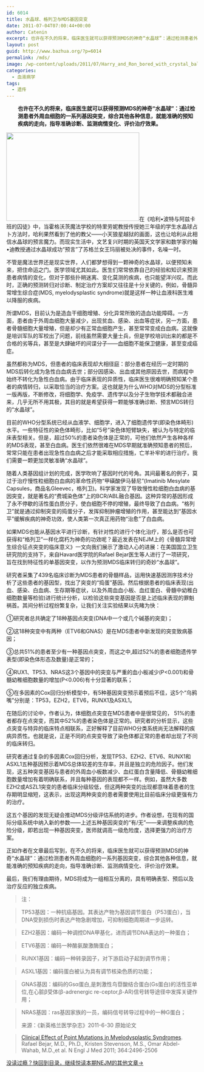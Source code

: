 ```yaml
---
id: 6014
title: 水晶球、格列卫与MDS基因突变
date: 2011-07-04T07:00:44+00:00
author: Catenin
excerpt: 也许在不久的将来，临床医生就可以获得预测MDS的神奇“水晶球”：通过检测患者外周血细胞的一系列基因突变，综合其他各种信息，就能准确的预知疾病的走向，指导准确诊断、监测病情变化、评价治疗效果。
layout: post
guid: http://www.bazhua.org/?p=6014
permalink: /mds/
image: /wp-content/uploads/2011/07/Harry_and_Ron_bored_with_crystal_ball_3-125x125.jpg
categories:
  - 血液病学
tags:
  - 遗传
---
```

<p style="padding-left: 30px;">
  <strong>也许在不久的将来，临床医生就可以获得预测MDS的神奇“水晶球”：通过检测患者外周血细胞的一系列基因突变，综合其他各种信息，就能准确的预知疾病的走向，指导准确诊断、监测病情变化、评价治疗效果。</strong>
</p>

[<img class="alignright size-full wp-image-6015" title="Harry_and_Ron_bored_with_crystal_ball_3" src="/wp-content/uploads/2011/07/Harry_and_Ron_bored_with_crystal_ball_3.jpg" alt="" width="350" height="233" srcset="/wp-content/uploads/2011/07/Harry_and_Ron_bored_with_crystal_ball_3.jpg 350w, /wp-content/uploads/2011/07/Harry_and_Ron_bored_with_crystal_ball_3-150x99.jpg 150w, /wp-content/uploads/2011/07/Harry_and_Ron_bored_with_crystal_ball_3-300x200.jpg 300w" sizes="(max-width: 350px) 100vw, 350px" />](/wp-content/uploads/2011/07/Harry_and_Ron_bored_with_crystal_ball_3.jpg)在《哈利•波特与阿兹卡班的囚徒》中，当霍格沃茨魔法学校的特里劳妮教授传授她三年级的学生水晶球占卜方法时，哈利果然看到了他的教父——小天狼星越狱的画面，这也让哈利从此相信水晶球的预言魔力。而现实生活中，文艺复兴时期的英国天文学家和数学家约翰•迪教授通过水晶球成功“预言”了苏格兰女王玛丽被处决的事件，名噪一时。

不管是魔法世界还是现实世界，人们都梦想得到一颗神奇的水晶球，以便预知未来，把住命运之门。医学领域尤其如此。医生们常常依靠自己的经验和知识来预测患者病情的变化，但对于那些扑朔迷离、变化莫测的疾病，也只能望洋兴叹。而此时，正确的预测转归对诊断、制定治疗方案却又往往是十分关键的，例如，骨髓异常增生综合症(MDS, myelodysplastic syndrome)就是这样一种让血液科医生难以降服的疾病。

所谓MDS，目前认为是造血干细胞增殖、分化异常所致的造血功能障碍。一方面，患者由于外周血细胞大量减少，出现贫血、感染、出血等症状，另一方面，患者骨髓细胞大量增殖，但是却少有正常血细胞产生，甚至常常变成白血病。这就像是培训军队的军校出了问题，前线虽然需要大量士兵，但是学校培训出来的都是不合格的劣等兵，甚至是大肆破坏的间谍分子——血细胞不能保卫健康，甚至变成癌症。

虽然都称为MDS，但患者的临床表现却大相径庭：部分患者在经历一定时期的MDS后转化成为急性白血病去世；部分因感染、出血或其他原因去世，而病程中始终不转化为急性白血病。由于临床表现的异质性，临床医生很难明确预知某个患者的病情转归，以采取恰当的治疗方案。这也就是为什么WHO对MDS的分型标准一版再版，不断修改，将细胞学、免疫学、遗传学以及分子生物学技术都融合进来，几乎无所不用其极，其目的就是希望获得一颗能够准确诊断、预言MDS转归的“水晶球”。

目前的WHO分型系统已经从血液学、细胞学，进入了细胞遗传学(即染色体畸形)水平。一些特征性的染色体畸形，比如“5号”染色体短臂缺失，被认为与特定的临床表型相关。但是，超过50%的患者染色体是正常的，可他们依然产生各种各样的MDS表现，甚至白血病。医生们依然很难在MDS早期就准确预知患者的预后，常常只能在患者出现急性白血病之后才能采取相应措施，亡羊补牢的进行治疗。我们需要一颗更加灵敏准确“水晶球”。

随着人类基因组计划的完成，医学吹响了基因时代的号角。其间最著名的例子，莫过于治疗慢性粒细胞白血病的革命性药物“甲磺酸伊马替尼”(Imatinib Mesylate Capsules，商品名Gleevec，格列卫)。科学家发现了导致慢性粒细胞白血病的基因突变，就是著名的“费城染色体”上的BCR/ABL融合基因。这种异常的基因形成了永不停歇的活性蛋白质分子，使白细胞不停的增殖，最终导致了白血病。“格列卫”就是通过抑制突变的捣蛋分子，发挥抑制肿瘤增殖的作用，甚至能达到“基因水平”缓解疾病的神奇功效，使人类第一次真正用药物“治愈”了白血病。

如果MDS也能从基因水平进行诊断，有针对性的进行个体化治疗，那么是否也可获得和“格列卫”一样化腐朽为神奇的功效呢？最近发表在NEJM上的《骨髓异常增生综合征点突变的临床意义》一文向我们展示了激动人心的进展：在美国国立卫生研究院的支持下，来自Havard医学院的Rafael Bejar医生等人进行了一项研究，旨在找到特征性的单基因突变，以作为预测MDS临床转归的奇妙“水晶球”。

研究者采集了439名临床诊断为MDS患者的骨髓样品，运用快速基因测序技术分析了这些患者的基因型，找出了突变的“捣蛋”基因。然后根据患者的临床表现(出血、感染、白血病、生存期等症状，以及外周血血小板、血红蛋白、骨髓中幼稚白细胞数量等检验)进行统计分析，以检验这些突变基因是否是上述临床表现的罪魁祸首。其间分析过程纷繁复杂，让我们关注实验结果以先睹为快：

①研究者总共确定了18种基因点突变(DNA中一个或几个碱基的突变)；
  
②这18种突变中有两种（ETV6和GNAS）是在MDS患者中新发现的突变致病基因；
  
③总共51%的患者至少有一种基因点突变，而这之中,超过52%的患者细胞遗传学表型(即染色体形态及数量)是正常的；
  
④RUX1、TP53、NRAS这3个基因中的突变与严重的血小板减少(P<0.001)和骨髓幼稚细胞数量的增加(P<0.006)有十分显著的联系；
  
⑤在多因素的Cox回归分析模型中，有5种基因突变预示着预后不佳，这5个“乌鸦嘴”分别是：TP53，EZH2，ETV6，RUNX1及ASXL1。

在随后的讨论中，作者认为，体细胞点突变在MDS患者中是很常见的， 51%的患者都存在点突变，而其中52%的患者染色体是正常的。研究者的分析显示，这些点突变与特异的临床特点相联系，正好解释了目前WHO分类系统尚无法解释的疾病异质性。也就是说，正是不同的点突变导致了染色体都正常的患者却出现了不同的临床转归。

研究者通过复杂的多因素Cox回归分析，发现TP53、EZH2、ETV6、RUNX1和ASXL1五种基因预示着MDS总体较差的生存率，并且是独立的危险因子。他们发现，这五种突变基因与患者的外周血小板数减少、血红蛋白含量降低、骨髓幼稚细胞数量增加有着明确联系，并且每种基因的表现都不一样。例如，虽然大多数EZH2或ASZL1突变的患者临床分级较低，但这两种突变的出现都意味着患者的生存期明显缩短，这表示，出现这两种突变的患者需要使用比目前临床分级更强有力的治疗。

这五个基因的发现无疑会推动MDS分级评估系统的进步。作者设想，在现有的国际分级系统中纳入新的参数——上述五种基因突变的“有/无”——来调整疾病的危险分级，即若出现一种基因突变，医师就调高一级危险度，选择更强力的治疗方案。

正如作者在文章最后写到，在不久的将来，临床医生就可以获得预测MDS的神奇“水晶球”：通过检测患者外周血细胞的一系列基因突变，综合其他各种信息，就能准确的预知疾病的走向，指导准确诊断、监测病情变化、评价治疗效果。

最后，我们有理由期待，MDS将成为一组相互分离的，具有明确表型、预后以及治疗反应的独立疾病。

> 注：
  
> TP53基因：一种抗癌基因。其表达产物为基因调节蛋白（P53蛋白），当DNA受到损伤时表达产物急剧增加，可抑制细胞周期进一步运转。
  
> EZH2基因：编码一种调控DNA甲基化，进而调节DNA表达的一种蛋白；
  
> ETV6基因：编码一种酪氨酸激酶蛋白；
  
> RUNX1基因：编码一种转录因子，对下游启动子起到调节作用；
  
> ASXL1基因：编码蛋白被认为具有调节核染色质的功能；
  
> GNAS基因：编码的Gsα蛋白,是刺激性鸟苷酸结合蛋白(Gs蛋白)的活性亚单位,在心脏β受体(β-adrenergic re-ceptor,β-AR)信号转导途径中发挥关键作用；
  
> NRAS基因：ras基因家族的一员，编码信号转导过程中的一种G蛋白；
> 
> 来源：《新英格兰医学杂志》2011-6-30 原始论文
  
> [Clinical Effect of Point Mutations in Myelodysplastic Syndromes](http://www.nejm.org/doi/full/10.1056/NEJMoa1013343). Rafael Bejar, M.D., Ph.D., Kristen Stevenson, M.S., Omar Abdel-Wahab, M.D.,et al. N Engl J Med 2011; 364:2496-2506

[没读过瘾？快回到目录，继续悦读本期NEJM的其他文章→](http://www.bazhua.org/2011/07/1.html)
